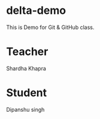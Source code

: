 # delta-demo
This is Demo for Git &amp; GitHub class.

# Teacher
Shardha Khapra
# Student
 Dipanshu singh